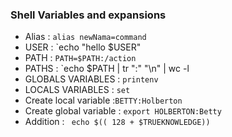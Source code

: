 ### Shell Variables and expansions
- Alias : `alias newNama=command`
- USER : `echo "hello $USER"
- PATH : `PATH=$PATH:/action`
- PATHS : `echo $PATH | tr ":" "\n" | wc -l
- GLOBALS VARIABLES : `printenv`
- LOCALS VARIABLES : `set`
- Create local variable :`BETTY:Holberton`
- Create global variable : `export HOLBERTON:Betty`
- Addition : ` echo $(( 128 + $TRUEKNOWLEDGE))`